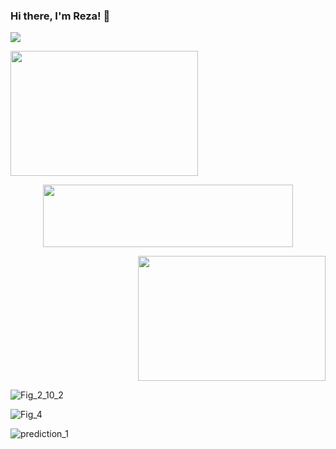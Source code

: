 ### Hi there, I'm Reza! 👋



<p align ="left">
<img src="https://github-readme-stats.vercel.app/api?username=rezaaskary&show_icons=true&title_color=00ffff&text_color=33ff33&bg_color=333333&icon_color=ffff4d")
</p>


<p align ="left">
<img src="https://user-images.githubusercontent.com/44175575/188337231-186122cd-f92c-4c45-929b-2e11fb97c022.gif" width="300" height="200" />
</p>




<p align ="middle"> <img src="https://user-images.githubusercontent.com/44175575/188337418-7575d9de-7aed-4a42-a7d1-2c2dd8c45a8c.png" width="400" height="100" /> </p> <p align ="right"> <img src="https://user-images.githubusercontent.com/44175575/188338014-1367e7b7-1d9f-41d2-bcf2-3cab7531e8a6.png" width="300" height="200" /> </p>

![Fig_2_10_2](https://user-images.githubusercontent.com/44175575/188338016-50be69e6-c95b-4f86-a5c9-da025320da6d.png)


![Fig_4](https://user-images.githubusercontent.com/44175575/188338160-e6c408c3-458d-48a6-b106-40e6100cfe82.png)

![prediction_1](https://user-images.githubusercontent.com/44175575/188338439-9460c106-fed6-4e11-bfca-53644e469d99.png)


<!--
**rezaaskary/rezaaskary** is a ✨ _special_ ✨ repository because its `README.md` (this file) appears on your GitHub profile.

Here are some ideas to get you started:

- 🔭 I’m currently working on ...
- 🌱 I’m currently learning ...
- 👯 I’m looking to collaborate on ...
- 🤔 I’m looking for help with ...
- 💬 Ask me about ...
- 📫 How to reach me: ...
- 😄 Pronouns: ...
- ⚡ Fun fact: ...
-->

